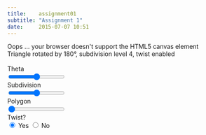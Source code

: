 ```yaml
---
title:    assignment01
subtitle: "Assignment 1"
date:     2015-07-07 10:51
---
```


<div class="col-md-12">
    <canvas id="gl-canvas" width="512" height="512">
        Oops ... your browser doesn't support the HTML5 canvas element
    </canvas>
</div>

<div class="row">
    <div class="col-md-12 text-center">
        <span id="polygon">Triangle</span> rotated by <span id="theta">180</span>&deg;, subdivision level <span id="subdivision">4</span>, twist <span id="twist">enabled</span>
    </div>
</div>
<br/>
<div class="row">
    <div class="col-md-4 col-xs-4">Theta</div>
    <div class="col-md-8 col-xs-8"><input type="range" min="0" max="360" step="1" value="180"
onchange="setTheta(this.value, 'theta')" /></div>
</div>
<div class="row">
    <div class="col-md-4 col-xs-4">Subdivision</div>
    <div class="col-md-8 col-xs-8"><input type="range" min="0" max="8" step="1" value="4"
    onchange="setSubdivisionLevel(this.value, 'subdivision')" /></div>
</div>
<div class="row">
    <div class="col-md-4 col-xs-4">Polygon</div>
    <div class="col-md-8 col-xs-8"><input type="range" min="3" max="8" step="1" value="3"
    onchange="setPolygon(this.value, 'polygon')" /></div>
</div>
<div class="row">
    <div class="col-md-4 col-xs-4">Twist? </div>
    <div class="col-md-8 col-xs-8">
    <input type="radio" name="twist" value="yes" checked="checked"
    onchange="setTwist(true, 'twist')" /> Yes
    <input type="radio" name="twist" value="no"
    onchange="setTwist(false, 'twist')" /> No</div>
</div>